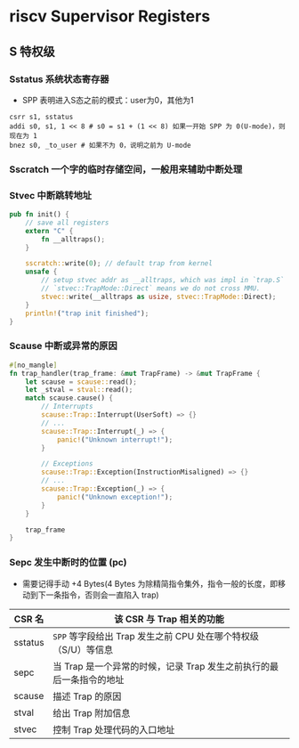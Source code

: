 # riscv Supervisor Registers

## S 特权级

### Sstatus 系统状态寄存器

- SPP 表明进入S态之前的模式：user为0，其他为1

```assembly
csrr s1, sstatus
addi s0, s1, 1 << 8 # s0 = s1 + (1 << 8) 如果一开始 SPP 为 0(U-mode)，则现在为 1
bnez s0, _to_user # 如果不为 0，说明之前为 U-mode
```

### Sscratch 一个字的临时存储空间，一般用来辅助中断处理

### Stvec 中断跳转地址

```rust
pub fn init() {
    // save all registers
    extern "C" {
        fn __alltraps();
    }

    sscratch::write(0); // default trap from kernel
    unsafe {
        // setup stvec addr as __alltraps, which was impl in `trap.S`
        // `stvec::TrapMode::Direct` means we do not cross MMU.
        stvec::write(__alltraps as usize, stvec::TrapMode::Direct);
    }
    println!("trap init finished");
}
```

### Scause 中断或异常的原因

```rust
#[no_mangle]
fn trap_handler(trap_frame: &mut TrapFrame) -> &mut TrapFrame {
    let scause = scause::read();
    let _stval = stval::read();
    match scause.cause() {
        // Interrupts
        scause::Trap::Interrupt(UserSoft) => {}
        // ...
        scause::Trap::Interrupt(_) => {
            panic!("Unknown interrupt!");
        }

        // Exceptions
        scause::Trap::Exception(InstructionMisaligned) => {}
        // ...
        scause::Trap::Exception(_) => {
            panic!("Unknown exception!");
        }
    }

    trap_frame
}
```

### Sepc 发生中断时的位置  (pc)

- 需要记得手动 +4 Bytes(4 Bytes 为除精简指令集外，指令一般的长度，即移动到下一条指令，否则会一直陷入 trap)

| CSR 名  | 该 CSR 与 Trap 相关的功能                                    |
| ------- | ------------------------------------------------------------ |
| sstatus | `SPP` 等字段给出 Trap 发生之前 CPU 处在哪个特权级（S/U）等信息 |
| sepc    | 当 Trap 是一个异常的时候，记录 Trap 发生之前执行的最后一条指令的地址 |
| scause  | 描述 Trap 的原因                                             |
| stval   | 给出 Trap 附加信息                                           |
| stvec   | 控制 Trap 处理代码的入口地址                                 |
